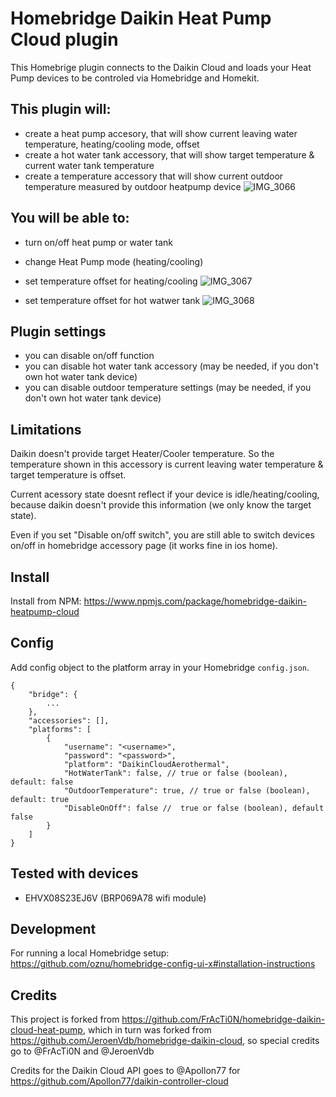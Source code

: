 # Homebridge Daikin Heat Pump Cloud plugin

This Homebrige plugin connects to the Daikin Cloud and loads your Heat Pump devices to be controled via Homebridge and Homekit.

## This plugin will:

- create a heat pump accesory, that will show current leaving water temperature, heating/cooling mode, offset
- create a hot water tank accessory, that will show target temperature & current water tank temperature
- create a temperature accessory that will show current outdoor temperature measured by outdoor heatpump device
  ![IMG_3066](https://github.com/shaunpearce/homebridge-daikin-cloud-aerothermal/assets/20327897/2eaf06f1-b47f-4121-91c9-dfb29d36d494)


## You will be able to:

- turn on/off heat pump or water tank
- change Heat Pump mode (heating/cooling)
- set temperature offset for heating/cooling
![IMG_3067](https://github.com/shaunpearce/homebridge-daikin-cloud-aerothermal/assets/20327897/60ba2e04-550b-4b53-b1a4-06a8db46a42e)


- set temperature offset for hot watwer tank
 ![IMG_3068](https://github.com/shaunpearce/homebridge-daikin-cloud-aerothermal/assets/20327897/e17eb419-a734-43bc-9885-ce28ff972ad2)

## Plugin settings

- you can disable on/off function
- you can disable hot water tank accessory (may be needed, if you don't own hot water tank device)
- you can disable outdoor temperature settings (may be needed, if you don't own hot water tank device)

## Limitations

Daikin doesn't provide target Heater/Cooler temperature. So the temperature shown in this accessory is current leaving water temperature & target temperature is offset.

Current acessory state doesnt reflect if your device is idle/heating/cooling, because daikin doesn't provide this information (we only know the target state).

Even if you set "Disable on/off switch", you are still able to switch devices on/off in homebridge accessory page (it works fine in ios home).

## Install

Install from NPM: https://www.npmjs.com/package/homebridge-daikin-heatpump-cloud

## Config

Add config object to the platform array in your Homebridge `config.json`.

```
{
    "bridge": {
        ...
    },
    "accessories": [],
    "platforms": [
        {
            "username": "<username>",
            "password": "<password>",
            "platform": "DaikinCloudAerothermal",
            "HotWaterTank": false, // true or false (boolean), default: false
            "OutdoorTemperature": true, // true or false (boolean), default: true
            "DisableOnOff": false //  true or false (boolean), default false
        }
    ]
}
```

## Tested with devices

- EHVX08S23EJ6V (BRP069A78 wifi module)

## Development

For running a local Homebridge setup: https://github.com/oznu/homebridge-config-ui-x#installation-instructions

## Credits

This project is forked from https://github.com/FrAcTi0N/homebridge-daikin-cloud-heat-pump, which in turn was forked from https://github.com/JeroenVdb/homebridge-daikin-cloud, so special credits go to @FrAcTi0N and @JeroenVdb

Credits for the Daikin Cloud API goes to @Apollon77 for https://github.com/Apollon77/daikin-controller-cloud
